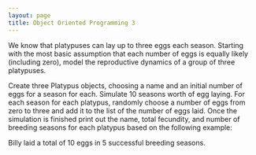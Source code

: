 ```yaml
---
layout: page
title: Object Oriented Programming 3
---
```


We know that platypuses can lay up to three eggs each season. Starting
with the most basic assumption that each number of eggs is equally
likely (including zero), model the reproductive dynamics of a group of
three platypuses.

Create three Platypus objects, choosing a name and an initial number of
eggs for a season for each. Simulate 10 seasons worth of egg laying. For
each season for each platypus, randomly choose a number of eggs from
zero to three and add it to the list of the number of eggs laid. Once
the simulation is finished print out the name, total fecundity, and
number of breeding seasons for each platypus based on the following
example:

Billy laid a total of 10 eggs in 5 successful breeding seasons.
